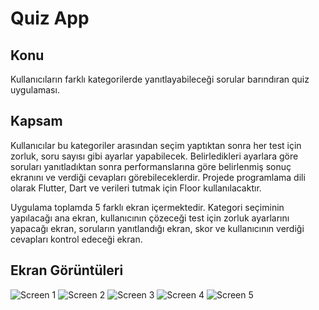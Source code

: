 # Quiz App


## Konu
Kullanıcıların farklı kategorilerde yanıtlayabileceği sorular barındıran quiz uygulaması.

## Kapsam
Kullanıcılar bu kategoriler arasından seçim yaptıktan sonra her test için zorluk, soru sayısı gibi ayarlar yapabilecek. Belirledikleri ayarlara göre soruları yanıtladıktan sonra performanslarına göre belirlenmiş sonuç ekranını ve verdiği cevapları görebileceklerdir. Projede programlama dili olarak Flutter, Dart ve verileri tutmak için Floor kullanılacaktır.

Uygulama toplamda 5 farklı ekran içermektedir. Kategori seçiminin yapılacağı ana ekran, kullanıcının çözeceği test için zorluk ayarlarını yapacağı ekran, soruların yanıtlandığı ekran, skor ve kullanıcının verdiği cevapları kontrol edeceği ekran.

## Ekran Görüntüleri
![Screen 1](https://github.com/eyupbyr/quiz_app/blob/master/screenshots/ss1.png)
![Screen 2](https://github.com/eyupbyr/quiz_app/blob/master/screenshots/ss2.png)
![Screen 3](https://github.com/eyupbyr/quiz_app/blob/master/screenshots/ss3.png)
![Screen 4](https://github.com/eyupbyr/quiz_app/blob/master/screenshots/ss4.png)
![Screen 5](https://github.com/eyupbyr/quiz_app/blob/master/screenshots/ss5.png)

